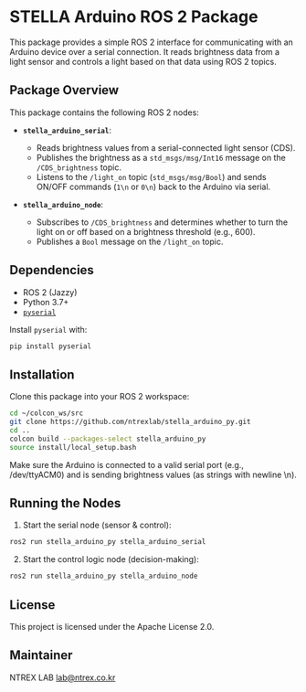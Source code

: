 # STELLA Arduino ROS 2 Package

This package provides a simple ROS 2 interface for communicating with an Arduino device over a serial connection. It reads brightness data from a light sensor and controls a light based on that data using ROS 2 topics.

## Package Overview

This package contains the following ROS 2 nodes:

- **`stella_arduino_serial`**: 
  - Reads brightness values from a serial-connected light sensor (CDS).
  - Publishes the brightness as a `std_msgs/msg/Int16` message on the `/CDS_brightness` topic.
  - Listens to the `/light_on` topic (`std_msgs/msg/Bool`) and sends ON/OFF commands (`1\n` or `0\n`) back to the Arduino via serial.

- **`stella_arduino_node`**: 
  - Subscribes to `/CDS_brightness` and determines whether to turn the light on or off based on a brightness threshold (e.g., 600).
  - Publishes a `Bool` message on the `/light_on` topic.

## Dependencies

- ROS 2 (Jazzy)
- Python 3.7+
- [`pyserial`](https://pypi.org/project/pyserial/)

Install `pyserial` with:

```bash
pip install pyserial
```
## Installation
Clone this package into your ROS 2 workspace:

```bash
cd ~/colcon_ws/src
git clone https://github.com/ntrexlab/stella_arduino_py.git
cd ..
colcon build --packages-select stella_arduino_py
source install/local_setup.bash
```
Make sure the Arduino is connected to a valid serial port (e.g., /dev/ttyACM0) and is sending brightness values (as strings with newline \n).

## Running the Nodes
1. Start the serial node (sensor & control):
```bash
ros2 run stella_arduino_py stella_arduino_serial
```
2. Start the control logic node (decision-making):
```bash
ros2 run stella_arduino_py stella_arduino_node
```
## License
This project is licensed under the Apache License 2.0.

## Maintainer
NTREX LAB
lab@ntrex.co.kr
